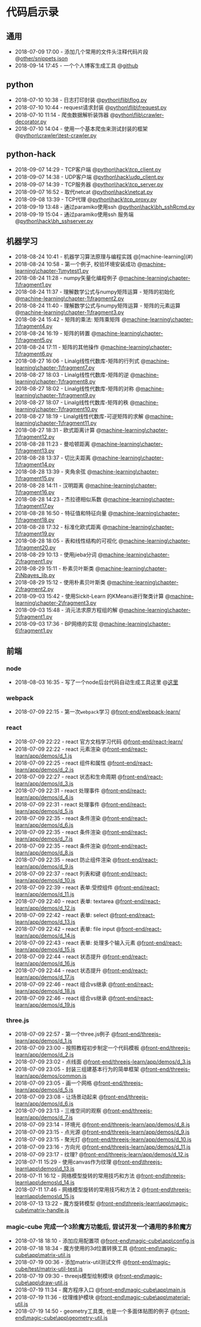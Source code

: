 # 代码启示录
## 通用
* 2018-07-09 17:00 - 添加几个常用的文件头注释代码片段  @[other/snippets.json](#)
* 2018-09-14 17:45 - 一个个人博客生成工具 @[github](https://github.com/fiyc/blog-cli)

## python
* 2018-07-10 10:38 - 日志打印封装 @[python\flib\flog.py](#)
* 2018-07-10 10:44 - request请求封装 @[python\flib\frequest.py](#)
* 2018-07-10 11:14 - 爬虫数据解析装饰器 @[python\flib\crawler-decorator.py](#)
* 2018-07-10 14:04 - 使用一个基本爬虫来测试封装的框架 @[python\crawler\test-crawler.py](#)

## python-hack
* 2018-09-07 14:29 - TCP客户端 @[python\hack\tcp_client.py](#)
* 2018-09-07 14:38 - UDP客户端 @[python\hack\udp_client.py](#)
* 2018-09-07 14:39 - TCP服务器 @[python\hack\tcp_server.py](#)
* 2018-09-07 16:52 - 取代netcat @[python\hack\netcat.py](#)
* 2018-09-08 13:39 - TCP代理 @[python\hack\tcp_proxy.py](#)
* 2018-09-19 13:48 - 通过paramiko使用ssh @[python\hack\bh_sshRcmd.py](#)
* 2018-09-19 15:04 - 通过paramiko使用ssh 服务端 @[python\hack\bh_sshserver.py](#)

## 机器学习
* 2018-08-24 10:41 - 机器学习算法原理与编程实践 @[machine-learning\](#)
* 2018-08-24 10:58 - 第一个例子, 校验环境安装成功 @[machine-learning\chapter-1\mytest1.py](#)
* 2018-08-24 11:28 - numpy矢量化编程例子 @[machine-learning\chapter-1\fragment1.py](#)
* 2018-08-24 11:37 - 理解数学公式与numpy矩阵运算 - 矩阵的初始化 @[machine-learning\chapter-1\fragment2.py](#)
* 2018-08-24 11:40 - 理解数学公式与numpy矩阵运算 - 矩阵的元素运算 @[machine-learning\chapter-1\fragment3.py](#)
* 2018-08-24 15:42 - 矩阵的乘法: 矩阵乘矩阵 @[machine-learning\chapter-1\fragment4.py](#)
* 2018-08-24 16:19 - 矩阵的转置 @[machine-learning\chapter-1\fragment5.py](#)
* 2018-08-24 17:11 - 矩阵的其他操作 @[machine-learning\chapter-1\fragment6.py](#)
* 2018-08-27 16:06 - Linalg线性代数库-矩阵的行列式 @[machine-learning\chapter-1\fragment7.py](#)
* 2018-08-27 18:03 - Linalg线性代数库-矩阵的逆 @[machine-learning\chapter-1\fragment8.py](#)
* 2018-08-27 18:02 - Linalg线性代数库-矩阵的对称 @[machine-learning\chapter-1\fragment9.py](#)
* 2018-08-27 18:07 - Linalg线性代数库-矩阵的秩 @[machine-learning\chapter-1\fragment10.py](#)
* 2018-08-27 18:19 - Linalg线性代数库-可逆矩阵的求解 @[machine-learning\chapter-1\fragment11.py](#)
* 2018-08-27 18:31 - 欧式距离计算  @[machine-learning\chapter-1\fragment12.py](#)
* 2018-08-28 11:23 - 曼哈顿距离 @[machine-learning\chapter-1\fragment13.py](#)
* 2018-08-28 13:37 - 切比夫距离 @[machine-learning\chapter-1\fragment14.py](#)
* 2018-08-28 13:39 - 夹角余弦 @[machine-learning\chapter-1\fragment15.py](#)
* 2018-08-28 14:11 - 汉明距离 @[machine-learning\chapter-1\fragment16.py](#)
* 2018-08-28 14:23 - 杰拉德相似系数 @[machine-learning\chapter-1\fragment17.py](#)
* 2018-08-28 16:50 - 特征值和特征向量 @[machine-learning\chapter-1\fragment18.py](#)
* 2018-08-28 17:32 - 标准化欧式距离 @[machine-learning\chapter-1\fragment19.py](#)
* 2018-08-28 18:05 - 表和线性结构的可视化 @[machine-learning\chapter-1\fragment20.py](#)
* 2018-08-29 10:13 - 使用jieba分词 @[machine-learning\chapter-2\fragment1.py](#)
* 2018-08-29 15:11 - 朴素贝叶斯类 @[machine-learning\chapter-2\Nbayes_lib.py](#)
* 2018-08-29 15:12 - 使用朴素贝叶斯类 @[machine-learning\chapter-2\fragment2.py](#)
* 2018-09-03 15:42 - 使用Sickit-Learn 的KMeans进行聚类计算 @[machine-learning\chapter-2\fragment3.py](#)
* 2018-09-03 15:48 - 消元法求原方程组的解 @[machine-learning\chapter-5\fragment1.py](#)
* 2018-09-03 17:36 - BP网络的实现 @[machine-learning\chapter-6\fragment1.py](#)

## 前端
### node
* 2018-08-03 16:35 - 写了一个node后台代码自动生成工具这里 @[这里](https://github.com/fiyc/node-cli)
### webpack
* 2018-07-09 22:15 - 第一次`webpack`学习 @[front-end/webpack-learn/](#)

### react
* 2018-07-09 22:22 - react 官方文档学习代码 @[front-end/react-learn/](#)
* 2018-07-09 22:22 - react 元素渲染 @[front-end/react-learn/app/demos/d_1.js](#)
* 2018-07-09 22:25 - react 组件和属性 @[front-end/react-learn/app/demos/d_2.js](#)
* 2018-07-09 22:27 - react 状态和生命周期 @[front-end/react-learn/app/demos/d_3.js](#)
* 2018-07-09 22:31 - react 处理事件 @[front-end/react-learn/app/demos/d_4.js](#)
* 2018-07-09 22:31 - react 处理事件 @[front-end/react-learn/app/demos/d_5.js](#)
* 2018-07-09 22:35 - react 条件渲染 @[front-end/react-learn/app/demos/d_6.js](#)
* 2018-07-09 22:35 - react 条件渲染 @[front-end/react-learn/app/demos/d_7.js](#)
* 2018-07-09 22:35 - react 条件渲染 @[front-end/react-learn/app/demos/d_8.js](#)
* 2018-07-09 22:35 - react 防止组件渲染 @[front-end/react-learn/app/demos/d_9.js](#)
* 2018-07-09 22:37 - react 列表和键 @[front-end/react-learn/app/demos/d_10.js](#)
* 2018-07-09 22:39 - react 表单:受控组件 @[front-end/react-learn/app/demos/d_11.js](#)
* 2018-07-09 22:40 - react 表单: textarea @[front-end/react-learn/app/demos/d_12.js](#)
* 2018-07-09 22:42 - react 表单: select @[front-end/react-learn/app/demos/d_13.js](#)
* 2018-07-09 22:42 - react 表单: file input @[front-end/react-learn/app/demos/d_14.js](#)
* 2018-07-09 22:43 - react 表单: 处理多个输入元素 @[front-end/react-learn/app/demos/d_15.js](#)
* 2018-07-09 22:44 - react 状态提升 @[front-end/react-learn/app/demos/d_16.js](#)
* 2018-07-09 22:44 - react 状态提升 @[front-end/react-learn/app/demos/d_17.js](#)
* 2018-07-09 22:46 - react 组合vs继承 @[front-end/react-learn/app/demos/d_18.js](#)
* 2018-07-09 22:46 - react 组合vs继承 @[front-end/react-learn/app/demos/d_19.js](#)

### three.js
* 2018-07-09 22:57 - 第一个three.js例子 @[front-end/threejs-learn/app/demos/d_1.js](#)
* 2018-07-09 23:00 - 按照教程初步制定一个代码模板 @[front-end/threejs-learn/app/demos/d_2.js](#)
* 2018-07-09 23:02 - 点线面 @[front-end/threejs-learn/app/demos/d_3.js](#)
* 2018-07-09 23:05 - 封装三组建基本行为的简单框架 @[front-end/threejs-learn/app/demos/common.js](#)
* 2018-07-09 23:05 - 画一个网格 @[front-end/threejs-learn/app/demos/d_5.js](#)
* 2018-07-09 23:08 - 让场景动起来 @[front-end/threejs-learn/app/demos/d_6.js](#)
* 2018-07-09 23:13 - 三维空间的观察 @[front-end/threejs-learn/app/demos/d_7.js](#)
* 2018-07-09 23:14 - 环境光 @[front-end/threejs-learn/app/demos/d_8.js](#)
* 2018-07-09 23:15 - 点光源 @[front-end/threejs-learn/app/demos/d_9.js](#)
* 2018-07-09 23:15 - 聚光灯 @[front-end/threejs-learn/app/demos/d_10.js](#)
* 2018-07-09 23:16 - 方向光 @[front-end/threejs-learn/app/demos/d_11.js](#)
* 2018-07-09 23:17 - 纹理? @[front-end/threejs-learn/app/demos/d_12.js](#)
* 2018-07-11 15:29 - 使用canvas作为纹理 @[front-end\threejs-learn\app\demos\d_13.js](#)
* 2018-07-11 16:12 - 网络模型旋转的常用技巧和方法 @[front-end\threejs-learn\app\demos\d_14.js](#)
* 2018-07-11 17:46 - 网络模型旋转的常用技巧和方法 2  @[front-end\threejs-learn\app\demos\d_15.js](#)
* 2018-07-13 13:22 - 魔方旋转模型 @[front-end\threejs-learn\app\magic-cube\matrix-handle.js](#)

### magic-cube 完成一个3阶魔方功能后, 尝试开发一个通用的多阶魔方
* 2018-07-18 18:10 - 添加应用配置项 @[front-end\magic-cube\app\config.js](#)
* 2018-07-18 18:34 - 魔方使用的3d位置转换工具 @[front-end\magic-cube\app\matrix-util.js](#)
* 2018-07-19 00:36 - 添加matrix-util测试文件 @[front-end/magic-cube/test/matrix-util-test.js](#)
* 2018-07-19 09:30 - threejs模型绘制模块 @[front-end\magic-cube\app\draw-util.js](#)
* 2018-07-19 11:34 - 魔方程序入口 @[front-end\magic-cube\app\main.js](#)
* 2018-07-19 11:36 - 纹理维护模块 @[front-end\magic-cube\app\material-util.js](#)
* 2018-07-19 14:50 - geometry工具类, 也是一个多面体贴图的例子 @[front-end\magic-cube\app\geometry-util.js](#)